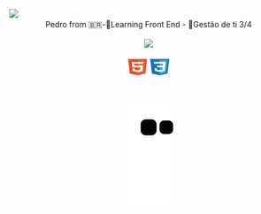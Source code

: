 <img src="https://yt3.googleusercontent.com/6DtudhbvXMnjf-b61-TUYVqB9k3fkbAzHEOGYMogG7xYTCeqApJQtcO60oFxC69mg1wGwg0-XA=w1707-fcrop64=1,00005a57ffffa5a8-k-c0xffffffff-no-nd-rj">
<div align="center">Pedro from 🇧🇷-📘Learning Front End - 📝Gestão de ti 3/4</div>
<br>
<div align="center"><a href="https://github.com/pedrodfato"><img height="180em" src="https://github-readme-stats.vercel.app/api?username=pedrodfato&show_icons=true&theme=merko&include_all_commits=true&count_private=true"/></div>
<div align="center" style="display: inline_block"><br><img align="center" alt="Pe-HTML" height="30" width="40" src="https://raw.githubusercontent.com/devicons/devicon/master/icons/html5/html5-original.svg"><img align="center" alt="Pe-CSS" height="30" width="40" src="https://raw.githubusercontent.com/devicons/devicon/master/icons/css3/css3-original.svg"></div><br>


## <div align="center"> ![snake gif](https://github.com/pedrowoo/pedrowoo/blob/output/github-contribution-grid-snake.svg)</div>
